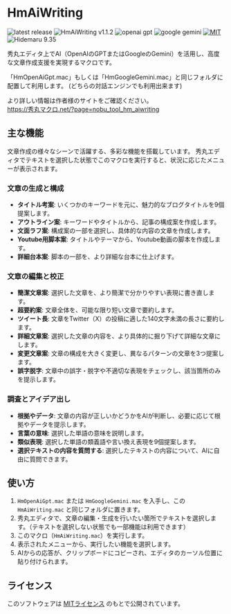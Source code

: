 # HmAiWriting

![latest release](https://img.shields.io/github/v/release/komiyamma/hm_ai_writing)
![HmAiWriting v1.1.2](https://img.shields.io/badge/HmAiWriting-v1.1.2-6479ff.svg)
![openai gpt](https://img.shields.io/badge/OpenAI-GPT-6479ff.svg)
![google gemini](https://img.shields.io/badge/Google-Gemini-6479ff.svg)
[![MIT](https://img.shields.io/badge/license-MIT-blue.svg?style=flat)](LICENSE)
![Hidemaru 9.35](https://img.shields.io/badge/Hidemaru-v9.35-6479ff.svg)

秀丸エディタ上でAI（OpenAIのGPTまたはGoogleのGemini）を活用し、高度な文章作成支援を実現するマクロです。

「HmOpenAiGpt.mac」もしくは「HmGoogleGemini.mac」と同じフォルダに配置して利用します。
 (どちらの対話エンジンでも利用出来ます)

より詳しい情報は作者様のサイトをご確認ください。  
https://秀丸マクロ.net/?page=nobu_tool_hm_aiwriting

## 主な機能

文章作成の様々なシーンで活躍する、多彩な機能を搭載しています。
秀丸エディタでテキストを選択した状態でこのマクロを実行すると、状況に応じたメニューが表示されます。

### 文章の生成と構成

- **タイトル考案**: いくつかのキーワードを元に、魅力的なブログタイトルを9個提案します。
- **アウトライン案**: キーワードやタイトルから、記事の構成案を作成します。
- **文面ラフ案**: 構成案の一部を選択し、具体的な内容の文章を作成します。
- **Youtube用脚本案**: タイトルやテーマから、Youtube動画の脚本を作成します。
- **詳細台本案**: 脚本の一部を、より詳細な台本に仕上げます。

### 文章の編集と校正

- **簡潔文章案**: 選択した文章を、より簡潔で分かりやすい表現に書き直します。
- **超要約案**: 文章全体を、可能な限り短い文章で要約します。
- **ツイート長**: 文章をTwitter（X）の投稿に適した140文字未満の長さに要約します。
- **詳細文章案**: 選択した文章の内容を、より具体的に掘り下げて詳細な文章にします。
- **変更文章案**: 文章の構成を大きく変更し、異なるパターンの文章を3つ提案します。
- **誤字脱字**: 文章中の誤字・脱字や不適切な表現をチェックし、該当箇所のみを提示します。

### 調査とアイデア出し

- **根拠やデータ**: 文章の内容が正しいかどうかをAIが判断し、必要に応じて根拠やデータを提示します。
- **言葉の意味**: 選択した単語の意味を説明します。
- **類似表現**: 選択した単語の類義語や言い換え表現を9個提案します。
- **選択テキストの内容を質問する**: 選択したテキストの内容について、AIに自由に質問できます。

## 使い方

1.  `HmOpenAiGpt.mac` または `HmGoogleGemini.mac` を入手し、この `HmAiWriting.mac` と同じフォルダに置きます。
2.  秀丸エディタで、文章の編集・生成を行いたい箇所でテキストを選択します。（テキストを選択しない状態でも一部機能は利用できます）
3.  このマクロ（`HmAiWriting.mac`）を実行します。
4.  表示されたメニューから、実行したい機能を選択します。
5.  AIからの応答が、クリップボードにコピーされ、エディタのカーソル位置に貼り付けられます。

## ライセンス

このソフトウェアは [MITライセンス](LICENSE) のもとで公開されています。
